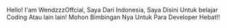Hello! I'am WendzzzOffcial, Saya Dari Indonesia, Saya Disini Untuk belajar Coding Atau lain lain! Mohon Bimbingan Nya Untuk Para Developer Hebat!!


<!---
WendzzzOfficialHosting/WendzzzOfficialHosting is a ✨ special ✨ repository because its `README.md` (this file) appears on your GitHub profile.
You can click the Preview link to take a look at your changes.
--->
